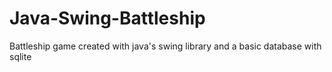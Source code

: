 # Java-Swing-Battleship
 Battleship game created with java's swing library and a basic database with sqlite
